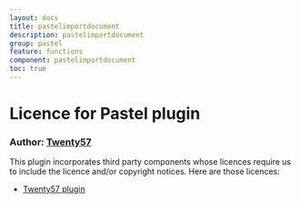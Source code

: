 ```yaml
---
layout: docs
title: pastelimportdocument
description: pastelimportdocument
group: pastel
feature: functions
component: pastelimportdocument
toc: true
---
```

# Licence for Pastel plugin

### Author: [Twenty57](http://www.twenty57.com)

This plugin incorporates third party components whose licences require us to include the licence and/or copyright notices. Here are those licences:

- [Twenty57 plugin](https://linx.software/plugins/builtin/licence/)
